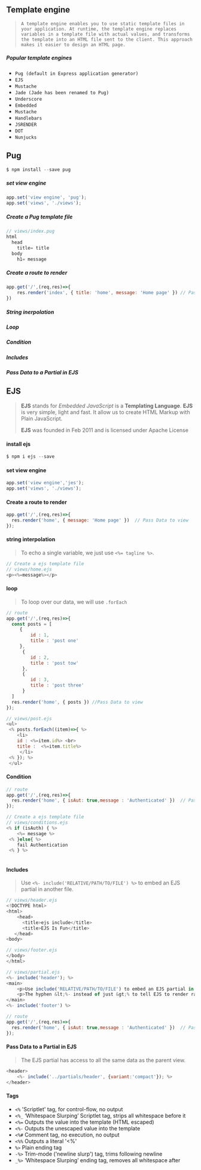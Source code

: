 ## Template engine



>  `A template engine enables you to use static template files in your application. At runtime, the template engine replaces variables in a template file with actual values, and transforms the template into an HTML file sent to the client. This approach makes it easier to design an HTML page.`



##### Popular template engines 

- `Pug (default in Express application generator)`
- `EJS`
- `Mustache`
- `Jade (Jade has been renamed to Pug) `
- `Underscore `
- `Embedded `
- `Mustache`
- `Handlebars`
- `JSRENDER`
- `DOT`
- `Nunjucks`



## Pug 

```js
$ npm install --save pug
```



#####  set view engine 

```js
app.set('view engine', 'pug');
app.set('views', './views');
```



##### Create a Pug template file 

```js
// views/index.pug
html
  head
    title= title
  body
    h1= message
```



##### Create a route to render

```js
app.get('/',(req,res)=>{
    res.render('index', { title: 'home', message: 'Home page' }) // Pass Data to view
})
```



 ##### String inerpolation

##### Loop

##### Condition

##### Includes

##### Pass Data to a Partial in EJS





## EJS

> **EJS** stands for *Embedded JavaScript* is a **Templating Language**. **EJS** is very simple, light and fast. It allow us to create HTML Markup with Plain JavaScript.
>
> **EJS** was founded in Feb 2011 and is licensed under Apache License

 ####  install ejs

```js
$ npm i ejs --save
```



#### set view engine 

```js
app.set('view engine','jes');
app.set('views', './views');
```



#### Create a route to render

```js
app.get('/',(req,res)=>{
  res.render('home', { message: 'Home page' })  // Pass Data to view
});
```



#### string interpolation 

>  To echo a single variable, we just use `<%= tagline %>`.

```js
// Create a ejs template file
// views/home.ejs 
<p><%=message%></p>
```



#### loop 

> To loop over our data, we will use `.forEach`

```js
// route
app.get('/',(req,res)=>{
  const posts = [
     {
         id : 1,
         title : 'post one'
     },
      {
         id : 2,
         title : 'post tow'
      },
      {
         id : 3,
         title : 'post three'
      }
  ]
  res.render('home', { posts }) //Pass Data to view
});

// views/post.ejs
<ul>
 <% posts.forEach((item)=>{ %> 
    <li>
    id : <%=item.id%> <br>
    title :  <%=item.title%> 
     </li>  
 <% }); %> 
 </ul>
```



#### Condition

```js
// route
app.get('/',(req,res)=>{
  res.render('home', { isAut: true,message : 'Authenticated' })  // Pass Data to view
});

// Create a ejs template file
// views/conditions.ejs 
<% if (isAuth) { %>
    <%= message %>
 <% }else{ %>  
    fail Authentication
 <% } %>
    
```





#### Includes

> Use `<%- include('RELATIVE/PATH/TO/FILE') %>` to embed an EJS partial in another file.

```js
// views/header.ejs
<!DOCTYPE html>
<html>
    <head>
      <title>ejs include</title>
      <title>EJS Is Fun</title>
   </head>
<body>
```

```js
// views/footer.ejs          
</body>
</html>
```

```js
// views/partial.ejs
<%- include('header'); %>
<main>
    <p>Use include('RELATIVE/PATH/TO/FILE') to embed an EJS partial in another file.<p>
    <p>The hyphen &lt;%- instead of just &gt;% to tell EJS to render raw HTML.</p>
</main>
<%- include('footer') %>
```

```js
// route
app.get('/',(req,res)=>{
  res.render('home', { isAut: true,message : 'Authenticated' })  // Pass Data to view
});

```



#### Pass Data to a Partial in EJS

> The EJS partial has access to all the same data as the parent view.

```js
<header>
    <%- include('../partials/header', {variant:'compact'}); %>
</header>
```



#### Tags

- `<%` 'Scriptlet' tag, for control-flow, no output
- `<%_` ‘Whitespace Slurping’ Scriptlet tag, strips all whitespace before it
- `<%=` Outputs the value into the template (HTML escaped)
- `<%-` Outputs the unescaped value into the template
- `<%#` Comment tag, no execution, no output
- `<%%` Outputs a literal '<%'
- `%>` Plain ending tag
- `-%>` Trim-mode ('newline slurp') tag, trims following newline
- `_%>` ‘Whitespace Slurping’ ending tag, removes all whitespace after 